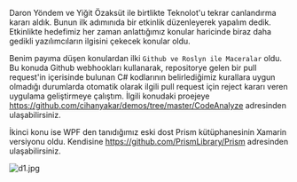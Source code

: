 ﻿---
Title: Anlatacaklarımız Vardı
PublishDate: 24/03/2017
IsActive: True
Tags: C#, Xamarin, Etkinlik, Roslyn
---
Daron Yöndem ve Yiğit Özaksüt ile birtlikte Teknolot'u tekrar canlandırma kararı aldık. Bunun ilk adımınıda bir etkinlik düzenleyerek yapalım dedik. Etkinlikte hedefimiz her zaman anlattığımız konular haricinde biraz daha gedikli yazılımcıların ilgisini çekecek konular oldu.  

Benim payıma düşen konulardan ilki `Github ve Roslyn ile Maceralar` oldu. Bu konuda Github webhookları kullanarak, repositorye gelen bir pull request'in içerisinde bulunan C# kodlarının belirlediğimiz kurallara uygun olmadığı durumlarda otomatik olarak ilgili pull request için reject kararı veren uygulama geliştirmeye çalıştım. İlgili konudaki proejeye https://github.com/cihanyakar/demos/tree/master/CodeAnalyze adresinden ulaşabilirsiniz.

İkinci konu ise WPF den tanıdığımız eski dost Prism kütüphanesinin Xamarin versiyonu oldu. Kendisine https://github.com/PrismLibrary/Prism adresinden ulaşabilirsiniz.





![d1.jpg](media/AnlatacaklarimizVardi/d1.jpg)